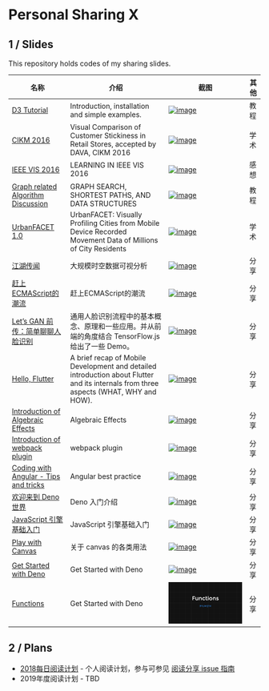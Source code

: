 # Personal Sharing X

## 1 / Slides

This repository holds codes of my sharing slides.

|名称|介绍|截图|其他|
|---|---|---|---|
|[D3 Tutorial](https://hijiangtao.github.io/slides/s-D3-Basic-Tutorial/)| Introduction, installation and simple examples. |[![image](https://user-images.githubusercontent.com/4990015/51119138-019b1580-184d-11e9-9a8c-23394640875b.png)](https://hijiangtao.github.io/slides/s-D3-Basic-Tutorial/)|教程|
|[CIKM 2016](https://hijiangtao.github.io/slides/s-CIKM2016/DAVA16.pdf)|Visual Comparison of Customer Stickiness in Retail Stores, accepted by DAVA, CIKM 2016 |[![image](https://user-images.githubusercontent.com/4990015/51119123-f3e59000-184c-11e9-852a-a63126d42f3c.png)](https://hijiangtao.github.io/slides/s-CIKM2016/DAVA16.pdf)|学术|
|[IEEE VIS 2016](https://hijiangtao.github.io/slides/s-IEEEVIS2016/)|LEARNING IN IEEE VIS 2016 |[![image](https://user-images.githubusercontent.com/4990015/51119088-dca6a280-184c-11e9-9176-7d4a47d93e9e.png)](https://hijiangtao.github.io/slides/s-IEEEVIS2016/)|感想|
|[Graph related Algorithm Discussion](https://hijiangtao.github.io/slides/s-Graph-Search-Related/)|GRAPH SEARCH, SHORTEST PATHS, AND DATA STRUCTURES |[![image](https://user-images.githubusercontent.com/4990015/51119067-d0bae080-184c-11e9-819a-fd0c6166be48.png)](https://hijiangtao.github.io/slides/s-Graph-Search-Related/)|教程|
|[UrbanFACET 1.0](https://hijiangtao.github.io/slides/s-UrbanFACET/UrbanFACET_1.0_for_VIS17.pdf)|UrbanFACET: Visually Profiling Cities from Mobile Device Recorded Movement Data of Millions of City Residents|[![image](https://user-images.githubusercontent.com/4990015/51189245-9ae42d80-191a-11e9-8a94-3aa50e757f78.png)](https://hijiangtao.github.io/slides/s-urbanFACET/UrbanFACET_1.0_for_VIS17.pdf)|学术|
|[江湖传闻](https://hijiangtao.github.io/slides/s-Fliggy/0708.html)|大规模时空数据可视分析 |[![image](https://user-images.githubusercontent.com/4990015/51119034-bda81080-184c-11e9-9630-07f331fb17ee.png)](https://hijiangtao.github.io/slides/s-Fliggy/0708.html)|分享|
|[赶上ECMAScript的潮流](https://hijiangtao.github.io/slides/s-Fliggy/1125-5min.html)|赶上ECMAScript的潮流 |[![image](https://user-images.githubusercontent.com/4990015/51118942-89cceb00-184c-11e9-8f81-8640dd0e85ee.png)](https://hijiangtao.github.io/slides/s-Fliggy/1125-5min.html)|分享|
|[Let’s GAN 前传：简单聊聊人脸识别](https://hijiangtao.github.io/slides/s-Fliggy/1221-5min.html#/)|通用人脸识别流程中的基本概念、原理和一些应用。并从前端的角度结合 TensorFlow.js 给出了一些 Demo。 |[![image](https://user-images.githubusercontent.com/4990015/51118983-a23d0580-184c-11e9-84ba-759e33457c43.png)](https://hijiangtao.github.io/slides/s-Fliggy/1221-5min.html#/)|分享|
|[Hello, Flutter](https://hijiangtao.github.io/slides/s-Fliggy/Hello-Flutter-at-Beginning-of-2019.html#/)|A brief recap of Mobile Development and detailed introduction about Flutter and its internals from three aspects (WHAT, WHY and HOW).|[![image](https://user-images.githubusercontent.com/4990015/51296413-1945ea00-1a57-11e9-8bab-47127dec50ef.png)](https://hijiangtao.github.io/slides/s-Fliggy/Hello-Flutter-at-Beginning-of-2019.html#/)|分享|
|[Introduction of Algebraic Effects](https://hijiangtao.github.io/slides/s-Fliggy/Introduction-of-Algebraic-Effects.html#/)|Algebraic Effects|[![image](https://user-images.githubusercontent.com/4990015/65745768-5b1f4800-e12f-11e9-90ba-30a11cf70a55.png)](https://hijiangtao.github.io/slides/s-Fliggy/Introduction-of-Algebraic-Effects.html#/)|分享|
|[Introduction of webpack plugin](https://hijiangtao.github.io/slides/s-Fliggy/Introduction-of-webpack-plugin.html#/)|webpack plugin|[![image](https://user-images.githubusercontent.com/4990015/69852858-480c2e00-12c0-11ea-81d7-4ac9e7a56232.png)](https://hijiangtao.github.io/slides/s-Fliggy/Introduction-of-webpack-plugin.html#/)|分享|
|[Coding with Angular - Tips and tricks](https://hijiangtao.github.io/slides/s-YFD/Coding-with-Angular-Tips-and-Tricks.html#/)|Angular best practice|[![image](https://user-images.githubusercontent.com/4990015/79878031-8648ec00-841f-11ea-9d52-da909b4754d2.png)](https://hijiangtao.github.io/slides/s-YFD/Coding-with-Angular-Tips-and-Tricks.html#/)|分享|
|[欢迎来到 Deno 世界](https://hijiangtao.github.io/slides/s-YFD/Welcome-to-Deno-World#/)|Deno 入门介绍|[![image](https://user-images.githubusercontent.com/4990015/82802793-0b597200-9eb2-11ea-92a1-9daccc7a2350.png)](https://hijiangtao.github.io/slides/s-YFD/Welcome-to-Deno-World#/)|分享|
|[JavaScript 引擎基础入门](https://hijiangtao.github.io/slides/s-YFD/JavaScript-Engine-Fundamentals.pdf)|JavaScript 引擎基础入门|[![image](https://user-images.githubusercontent.com/4990015/83507582-53ecdd00-a4fb-11ea-848d-4f73ffe1c024.png)](https://hijiangtao.github.io/slides/s-YFD/JavaScript-Engine-Fundamentals.pdf)|分享|
|[Play with Canvas](https://hijiangtao.github.io/slides/s-YFD/Play-with-Canvas)|关于 canvas 的各类用法|[![image](https://user-images.githubusercontent.com/4990015/93768121-873ead80-fc4b-11ea-9df8-a4edaa161700.png)](https://hijiangtao.github.io/slides/s-YFD/Play-with-Canvas)|分享|
|[Get Started with Deno](https://hijiangtao.github.io/slides/s-YFD/Get-started-with-Deno.pdf)|Get Started with Deno|[![image](https://user-images.githubusercontent.com/4990015/93768254-b35a2e80-fc4b-11ea-915f-4411fb2406f6.png)](https://hijiangtao.github.io/slides/s-YFD/Get-started-with-Deno.pdf)|分享|
|[Functions](https://hijiangtao.github.io/slides/s-YFD/Functions)|Get Started with Deno|[![image](./screenshots/s-YFD-Functions.png)](https://hijiangtao.github.io/slides/s-YFD/Functions)|分享|

## 2 / Plans

- [2018每日阅读计划](https://github.com/hijiangtao/slides/issues/1) - 个人阅读计划，参与可参见 [阅读分享 issue 指南](https://github.com/hijiangtao/slides/issues/2)
- 2019年度阅读计划 - TBD
